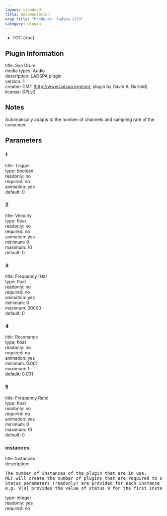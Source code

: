 ```yaml
---
layout: standard
title: Documentation
wrap_title: "Producer: ladspa.1223"
category: plugin
---
```

* TOC
{:toc}

## Plugin Information

title: Syn Drum  
media types:
Audio  
description: LADSPA plugin  
version: 1  
creator: CMT (http://www.ladspa.org/cmt, plugin by David A. Bartold)  
license: GPLv2  

## Notes

Automatically adapts to the number of channels and sampling rate of the consumer.

## Parameters

### 1

title: Trigger    
type: boolean  
readonly: no  
required: no  
animation: yes  
default: 0  

### 2

title: Velocity    
type: float  
readonly: no  
required: no  
animation: yes  
minimum: 0  
maximum: 10  
default: 0  

### 3

title: Frequency (Hz)    
type: float  
readonly: no  
required: no  
animation: yes  
minimum: 0  
maximum: 20000  
default: 0  

### 4

title: Resonance    
type: float  
readonly: no  
required: no  
animation: yes  
minimum: 0.001  
maximum: 1  
default: 0.001  

### 5

title: Frequency Ratio    
type: float  
readonly: no  
required: no  
animation: yes  
minimum: 0  
maximum: 10  
default: 0  

### instances

title: Instances    
description:
<pre>
The number of instances of the plugin that are in use.
MLT will create the number of plugins that are required to support the number of audio channels.
Status parameters (readonly) are provided for each instance and are accessed by specifying the instance number after the identifier (starting at zero).
e.g. 9[0] provides the value of status 9 for the first instance.
</pre>
type: integer  
readonly: yes  
required: no  

